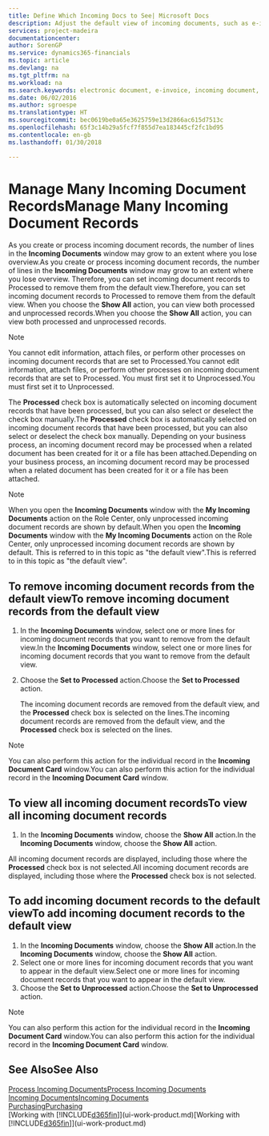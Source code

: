 ```yaml
---
title: Define Which Incoming Docs to See| Microsoft Docs
description: Adjust the default view of incoming documents, such as e-invoices, to improve your overview of processed and unprocessed records.
services: project-madeira
documentationcenter: 
author: SorenGP
ms.service: dynamics365-financials
ms.topic: article
ms.devlang: na
ms.tgt_pltfrm: na
ms.workload: na
ms.search.keywords: electronic document, e-invoice, incoming document, OCR, ecommerce, document exchange, import invoice
ms.date: 06/02/2016
ms.author: sgroespe
ms.translationtype: HT
ms.sourcegitcommit: bec0619be0a65e3625759e13d2866ac615d7513c
ms.openlocfilehash: 65f3c14b29a5fcf7f855d7ea183445cf2fc1bd95
ms.contentlocale: en-gb
ms.lasthandoff: 01/30/2018

---
```

# <a name="manage-many-incoming-document-records"></a><span data-ttu-id="690d2-103">Manage Many Incoming Document Records</span><span class="sxs-lookup"><span data-stu-id="690d2-103">Manage Many Incoming Document Records</span></span>
<span data-ttu-id="690d2-104">As you create or process incoming document records, the number of lines in the **Incoming Documents** window may grow to an extent where you lose overview.</span><span class="sxs-lookup"><span data-stu-id="690d2-104">As you create or process incoming document records, the number of lines in the **Incoming Documents** window may grow to an extent where you lose overview.</span></span> <span data-ttu-id="690d2-105">Therefore, you can set incoming document records to Processed to remove them from the default view.</span><span class="sxs-lookup"><span data-stu-id="690d2-105">Therefore, you can set incoming document records to Processed to remove them from the default view.</span></span> <span data-ttu-id="690d2-106">When you choose the **Show All** action, you can view both processed and unprocessed records.</span><span class="sxs-lookup"><span data-stu-id="690d2-106">When you choose the **Show All** action, you can view both processed and unprocessed records.</span></span>

> [!NOTE]  
>   <span data-ttu-id="690d2-107">You cannot edit information, attach files, or perform other processes on incoming document records that are set to Processed.</span><span class="sxs-lookup"><span data-stu-id="690d2-107">You cannot edit information, attach files, or perform other processes on incoming document records that are set to Processed.</span></span> <span data-ttu-id="690d2-108">You must first set it to Unprocessed.</span><span class="sxs-lookup"><span data-stu-id="690d2-108">You must first set it to Unprocessed.</span></span>

<span data-ttu-id="690d2-109">The **Processed** check box is automatically selected on incoming document records that have been processed, but you can also select or deselect the check box manually.</span><span class="sxs-lookup"><span data-stu-id="690d2-109">The **Processed** check box is automatically selected on incoming document records that have been processed, but you can also select or deselect the check box manually.</span></span> <span data-ttu-id="690d2-110">Depending on your business process, an incoming document record may be processed when a related document has been created for it or a file has been attached.</span><span class="sxs-lookup"><span data-stu-id="690d2-110">Depending on your business process, an incoming document record may be processed when a related document has been created for it or a file has been attached.</span></span>

> [!NOTE]  
>   <span data-ttu-id="690d2-111">When you open the **Incoming Documents** window with the **My Incoming Documents** action on the Role Center, only unprocessed incoming document records are shown by default.</span><span class="sxs-lookup"><span data-stu-id="690d2-111">When you open the **Incoming Documents** window with the **My Incoming Documents** action on the Role Center, only unprocessed incoming document records are shown by default.</span></span> <span data-ttu-id="690d2-112">This is referred to in this topic as "the default view".</span><span class="sxs-lookup"><span data-stu-id="690d2-112">This is referred to in this topic as "the default view".</span></span>

## <a name="to-remove-incoming-document-records-from-the-default-view"></a><span data-ttu-id="690d2-113">To remove incoming document records from the default view</span><span class="sxs-lookup"><span data-stu-id="690d2-113">To remove incoming document records from the default view</span></span>
1. <span data-ttu-id="690d2-114">In the **Incoming Documents** window, select one or more lines for incoming document records that you want to remove from the default view.</span><span class="sxs-lookup"><span data-stu-id="690d2-114">In the **Incoming Documents** window, select one or more lines for incoming document records that you want to remove from the default view.</span></span>
2. <span data-ttu-id="690d2-115">Choose the **Set to Processed** action.</span><span class="sxs-lookup"><span data-stu-id="690d2-115">Choose the **Set to Processed** action.</span></span>

    <span data-ttu-id="690d2-116">The incoming document records are removed from the default view, and the **Processed** check box is selected on the lines.</span><span class="sxs-lookup"><span data-stu-id="690d2-116">The incoming document records are removed from the default view, and the **Processed** check box is selected on the lines.</span></span>

> [!NOTE]  
>   <span data-ttu-id="690d2-117">You can also perform this action for the individual record in the **Incoming Document Card** window.</span><span class="sxs-lookup"><span data-stu-id="690d2-117">You can also perform this action for the individual record in the **Incoming Document Card** window.</span></span>

## <a name="to-view-all-incoming-document-records"></a><span data-ttu-id="690d2-118">To view all incoming document records</span><span class="sxs-lookup"><span data-stu-id="690d2-118">To view all incoming document records</span></span>
1. <span data-ttu-id="690d2-119">In the **Incoming Documents** window, choose the **Show All** action.</span><span class="sxs-lookup"><span data-stu-id="690d2-119">In the **Incoming Documents** window, choose the **Show All** action.</span></span>

<span data-ttu-id="690d2-120">All incoming document records are displayed, including those where the **Processed** check box is not selected.</span><span class="sxs-lookup"><span data-stu-id="690d2-120">All incoming document records are displayed, including those where the **Processed** check box is not selected.</span></span>

## <a name="to-add-incoming-document-records-to-the-default-view"></a><span data-ttu-id="690d2-121">To add incoming document records to the default view</span><span class="sxs-lookup"><span data-stu-id="690d2-121">To add incoming document records to the default view</span></span>
1. <span data-ttu-id="690d2-122">In the **Incoming Documents** window, choose the **Show All** action.</span><span class="sxs-lookup"><span data-stu-id="690d2-122">In the **Incoming Documents** window, choose the **Show All** action.</span></span>
2. <span data-ttu-id="690d2-123">Select one or more lines for incoming document records that you want to appear in the default view.</span><span class="sxs-lookup"><span data-stu-id="690d2-123">Select one or more lines for incoming document records that you want to appear in the default view.</span></span>
3. <span data-ttu-id="690d2-124">Choose the **Set to Unprocessed** action.</span><span class="sxs-lookup"><span data-stu-id="690d2-124">Choose the **Set to Unprocessed** action.</span></span>  

> [!NOTE]  
>   <span data-ttu-id="690d2-125">You can also perform this action for the individual record in the **Incoming Document Card** window.</span><span class="sxs-lookup"><span data-stu-id="690d2-125">You can also perform this action for the individual record in the **Incoming Document Card** window.</span></span>

## <a name="see-also"></a><span data-ttu-id="690d2-126">See Also</span><span class="sxs-lookup"><span data-stu-id="690d2-126">See Also</span></span>
[<span data-ttu-id="690d2-127">Process Incoming Documents</span><span class="sxs-lookup"><span data-stu-id="690d2-127">Process Incoming Documents</span></span>](across-process-income-documents.md)  
[<span data-ttu-id="690d2-128">Incoming Documents</span><span class="sxs-lookup"><span data-stu-id="690d2-128">Incoming Documents</span></span>](across-income-documents.md)  
[<span data-ttu-id="690d2-129">Purchasing</span><span class="sxs-lookup"><span data-stu-id="690d2-129">Purchasing</span></span>](purchasing-manage-purchasing.md)  
<span data-ttu-id="690d2-130">[Working with [!INCLUDE[d365fin](includes/d365fin_md.md)]](ui-work-product.md)</span><span class="sxs-lookup"><span data-stu-id="690d2-130">[Working with [!INCLUDE[d365fin](includes/d365fin_md.md)]](ui-work-product.md)</span></span>

